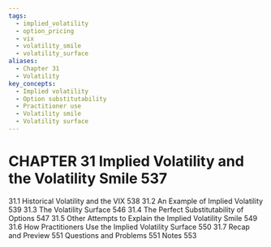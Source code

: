 ```yaml
---
tags:
  - implied_volatility
  - option_pricing
  - vix
  - volatility_smile
  - volatility_surface
aliases:
  - Chapter 31
  - Volatility
key_concepts:
  - Implied volatility
  - Option substitutability
  - Practitioner use
  - Volatility smile
  - Volatility surface
---
```


# CHAPTER 31 Implied Volatility and the Volatility Smile 537

31.1 Historical Volatility and the VIX 538
31.2 An Example of Implied Volatility 539
31.3 The Volatility Surface 546
31.4 The Perfect Substitutability of Options 547
31.5 Other Attempts to Explain the Implied Volatility Smile 549
31.6 How Practitioners Use the Implied Volatility Surface 550
31.7 Recap and Preview 551
Questions and Problems 551
Notes 553
